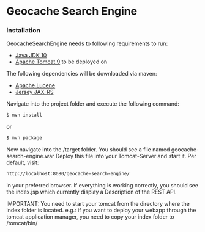 # Geocache Search Engine
### Installation

GeocacheSearchEngine needs to following requirements to run:
* [Java JDK 10](http://www.oracle.com/technetwork/java/javase/downloads/jdk10-downloads-4416644.html)
* [Apache Tomcat 9](https://tomcat.apache.org/download-90.cgi) to be deployed on 

The following dependencies will be downloaded via maven:
* [Apache Lucene]()
* [Jersey JAX-RS]()

Navigate into the project folder and execute the following command:
```sh
$ mvn install
```
or 
```sh
$ mvn package
```

Now navigate into the /target folder. 
You should see a file named geocache-search-engine.war
Deploy this file into your Tomcat-Server and start it. Per default, visit:
```sh
http://localhost:8080/geocache-search-engine/
```
in your preferred browser. If everything is working correctly, you should see the index.jsp
which currently display a Description of the REST API.

IMPORTANT: You need to start your tomcat from the directory where the index folder is located.
e.g.: if you want to deploy your webapp through the tomcat application manager, you need to copy your index folder to /tomcat/bin/
